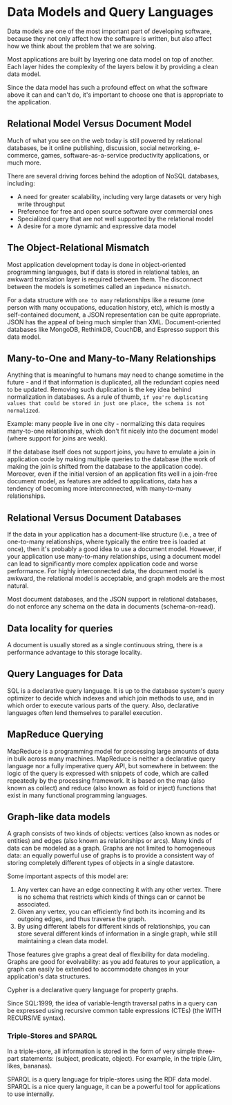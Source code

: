 # Data Models and Query Languages
Data models are one of the most important part of developing software, because they not only affect how the software is written, but also affect how we think about the problem that we are solving. 

Most applications are built by layering one data model on top of another. Each layer hides the complexity of the layers below it by providing a clean data model.

Since the data model has such a profound effect on what the software above it can and can't do, it's important to choose one that is appropriate to the application.

## Relational Model Versus Document Model
Much of what you see on the web today is still powered by relational databases, be it online publishing, discussion, social networking, e-commerce, games, software-as-a-service productivity applications, or much more.

There are several driving forces behind the adoption of NoSQL databases, including:
- A need for greater scalability, including very large datasets or very high write throughput
- Preference for free and open source software over commercial ones
- Specialized query that are not well supported by the relational model
- A desire for a more dynamic and expressive data model

## The Object-Relational Mismatch
Most application development today is done in object-oriented programming languages, but if data is stored in relational tables, an awkward translation layer is required between them. The disconnect between the models is sometimes called an `impedance mismatch`.

For a data structure with `one to many` relationships like a resume (one person with many occupations, education history, etc), which is mostly a self-contained document, a JSON representation can be quite appropriate. JSON has the appeal of being much simpler than XML. Document-oriented databases like MongoDB, RethinkDB, CouchDB, and Espresso support this data model.

## Many-to-One and Many-to-Many Relationships
Anything that is meaningful to humans may need to change sometime in the future - and if that information is duplicated, all the redundant copies need to be updated. Removing such duplication is the key idea behind normalization in databases. As a rule of thumb, `if you're duplicating values that could be stored in just one place, the schema is not normalized`.

Example: many people live in one city - normalizing this data requires many-to-one relationships, which don't fit nicely into the document model (where support for joins are weak).

If the database itself does not support joins, you have to emulate a join in application code by making multiple queries to the database (the work of making the join is shifted from the database to the application code). Moreover, even if the initial version of an application fits well in a join-free document model, as features are added to applications, data has a tendency of becoming more interconnected, with many-to-many relationships. 

## Relational Versus Document Databases
If the data in your application has a document-like structure (i.e., a tree of one-to-many relationships, where typically the entire tree is loaded at once), then it's probably a good idea to use a document model. However, if your application use many-to-many relationships, using a document model can lead to significantly more complex application code and worse performance. For highly interconnected data, the document model is awkward, the relational model is acceptable, and graph models are the most natural.

Most document databases, and the JSON support in relational databases, do not enforce any schema on the data in documents (schema-on-read).

## Data locality for queries
A document is usually stored as a single continuous string, there is a performance advantage to this storage locality.

## Query Languages for Data
SQL is a declarative query language. It is up to the database system's query optimizer to decide which indexes and which join methods to use, and in which order to execute various parts of the query. Also, declarative languages often lend themselves to parallel execution.

## MapReduce Querying
MapReduce is a programming model for processing large amounts of data in bulk across many machines. MapReduce is neither a declarative query language nor a fully imperative query API, but somewhere in between: the logic of the query is expressed with snippets of code, which are called repeatedly by the processing framework. It is based on the map (also known as collect) and reduce (also known as fold or inject) functions that exist in many functional programming languages.

## Graph-like data models
A graph consists of two kinds of objects: vertices (also known as nodes or entities) and edges (also known as relationships or arcs). Many kinds of data can be modeled as a graph. Graphs are not limited to homogeneous data: an equally powerful use of graphs is to provide a consistent way of storing completely different types of objects in a single datastore.

Some important aspects of this model are:
1. Any vertex can have an edge connecting it with any other vertex. There is no schema that restricts which kinds of things can or cannot be associated.
2. Given any vertex, you can efficiently find both its incoming and its outgoing edges, and thus traverse the graph.
3. By using different labels for different kinds of relationships, you can store several different kinds of information in a single graph, while still maintaining a clean data model.

Those features give graphs a great deal of flexibility for data modeling. Graphs are good for evolvability: as you add features to your application, a graph can easily be extended to accommodate changes in your application's data structures.

Cypher is a declarative query language for property graphs. 

Since SQL:1999, the idea of variable-length traversal paths in a query can be expressed using recursive common table expressions (CTEs) (the WITH RECURSIVE syntax).

### Triple-Stores and SPARQL
In a triple-store, all information is stored in the form of very simple three-part statements: (subject, predicate, object). For example, in the triple (Jim, likes, bananas). 

SPARQL is a query language for triple-stores using the RDF data model. SPARQL is a nice query language, it can be a powerful tool for applications to use internally.

